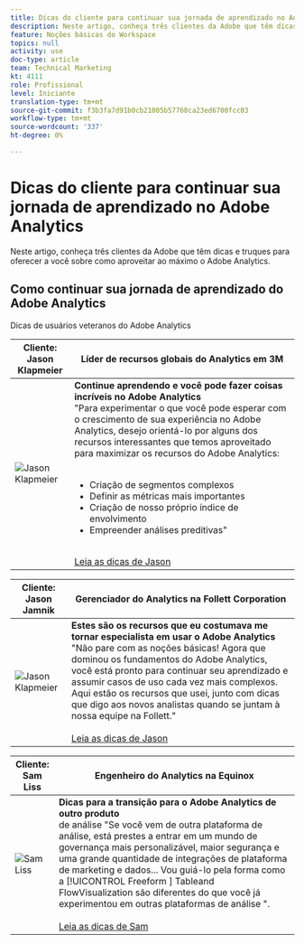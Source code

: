 ```yaml
---
title: Dicas do cliente para continuar sua jornada de aprendizado no Adobe Analytics
description: Neste artigo, conheça três clientes da Adobe que têm dicas e truques para oferecer a você sobre como aproveitar ao máximo o Adobe Analytics.
feature: Noções básicas do Workspace
topics: null
activity: use
doc-type: article
team: Technical Marketing
kt: 4111
role: Profissional
level: Iniciante
translation-type: tm+mt
source-git-commit: f3b3fa7d91b0cb21005b57768ca23ed6700fcc03
workflow-type: tm+mt
source-wordcount: '337'
ht-degree: 0%

---
```



# Dicas do cliente para continuar sua jornada de aprendizado no Adobe Analytics

Neste artigo, conheça três clientes da Adobe que têm dicas e truques para oferecer a você sobre como aproveitar ao máximo o Adobe Analytics.

## Como continuar sua jornada de aprendizado do Adobe Analytics

Dicas de usuários veteranos do Adobe Analytics

| Cliente:<br>Jason Klapmeier | Líder de recursos globais do Analytics em 3M |
|------------|------------|
| ![Jason Klapmeier](assets/jasonklapmeier.jpg) | **Continue aprendendo e você pode fazer coisas incríveis no Adobe Analytics** <br>  &quot;Para experimentar o que você pode esperar com o crescimento de sua experiência no Adobe Analytics, desejo orientá-lo por alguns dos recursos interessantes que temos aproveitado para maximizar os recursos do Adobe Analytics:  <br><br><ul><li>Criação de segmentos complexos</li><li>Definir as métricas mais importantes</li><li>Criação de nosso próprio índice de envolvimento</li><li>Empreender análises preditivas&quot;</li></ul><br>[Leia as dicas de Jason](https://experienceleaguecommunities.adobe.com/t5/Adobe-Analytics-Discussions/Incredible-Things-You-Can-Do-in-Adobe-Analytics/td-p/354333) |

| Cliente:<br>Jason Jamnik | Gerenciador do Analytics na Follett Corporation |
|------------|------------|
| ![Jason Klapmeier](assets/jasonjamnik.jpg) | **Estes são os recursos que eu costumava me tornar especialista em usar o Adobe Analytics** <br>  &quot;Não pare com as noções básicas! Agora que dominou os fundamentos do Adobe Analytics, você está pronto para continuar seu aprendizado e assumir casos de uso cada vez mais complexos. Aqui estão os recursos que usei, junto com dicas que digo aos novos analistas quando se juntam à nossa equipe na Follett.&quot;<br><br>[Leia as dicas de Jason](https://experienceleaguecommunities.adobe.com/t5/Adobe-Analytics-Discussions/Here-are-the-resources-I-used-to-become-an-expert-at-using-Adobe/m-p/354226) |

| Cliente:<br>Sam Liss | Engenheiro do Analytics na Equinox |
|------------|------------|
| ![Sam Liss](assets/samliss.jpg) | **Dicas para a transição para o Adobe Analytics de outro produto** <br>  de análise &quot;Se você vem de outra plataforma de análise, está prestes a entrar em um mundo de governança mais personalizável, maior segurança e uma grande quantidade de integrações de plataforma de marketing e dados... Vou guiá-lo pela forma como a  [!UICONTROL Freeform ] Tableand   FlowVisualization são diferentes do que você já experimentou em outras plataformas de análise &quot;.<br><br>[Leia as dicas de Sam](https://experienceleaguecommunities.adobe.com/t5/Adobe-Analytics-Discussions/An-Analyst-s-Quick-Start-Guide-Switching-to-Adobe/td-p/354312) |
